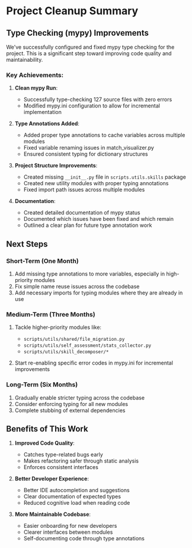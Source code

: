 # Project Cleanup Summary

## Type Checking (mypy) Improvements

We've successfully configured and fixed mypy type checking for the project. This is a significant step toward improving code quality and maintainability.

### Key Achievements:

1. **Clean mypy Run**: 
   - Successfully type-checking 127 source files with zero errors
   - Modified mypy.ini configuration to allow for incremental implementation

2. **Type Annotations Added**:
   - Added proper type annotations to cache variables across multiple modules
   - Fixed variable renaming issues in match_visualizer.py
   - Ensured consistent typing for dictionary structures

3. **Project Structure Improvements**:
   - Created missing `__init__.py` file in `scripts.utils.skills` package
   - Created new utility modules with proper typing annotations
   - Fixed import path issues across multiple modules

4. **Documentation**:
   - Created detailed documentation of mypy status
   - Documented which issues have been fixed and which remain
   - Outlined a clear plan for future type annotation work

## Next Steps

### Short-Term (One Month)
1. Add missing type annotations to more variables, especially in high-priority modules
2. Fix simple name reuse issues across the codebase
3. Add necessary imports for typing modules where they are already in use

### Medium-Term (Three Months)
1. Tackle higher-priority modules like:
   - `scripts/utils/shared/file_migration.py`
   - `scripts/utils/self_assessment/stats_collector.py` 
   - `scripts/utils/skill_decomposer/*`

2. Start re-enabling specific error codes in mypy.ini for incremental improvements

### Long-Term (Six Months)
1. Gradually enable stricter typing across the codebase
2. Consider enforcing typing for all new modules
3. Complete stubbing of external dependencies

## Benefits of This Work

1. **Improved Code Quality**:
   - Catches type-related bugs early
   - Makes refactoring safer through static analysis
   - Enforces consistent interfaces

2. **Better Developer Experience**:
   - Better IDE autocompletion and suggestions
   - Clear documentation of expected types
   - Reduced cognitive load when reading code

3. **More Maintainable Codebase**:
   - Easier onboarding for new developers
   - Clearer interfaces between modules
   - Self-documenting code through type annotations
